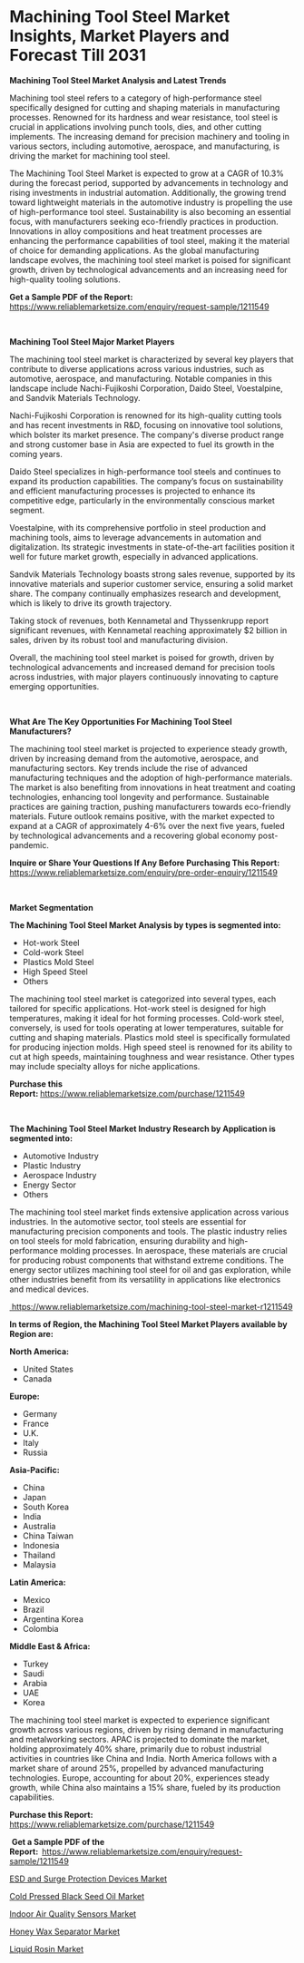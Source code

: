 <p><h1>Machining Tool Steel Market Insights, Market Players and Forecast Till 2031</h1></p><p><strong>Machining Tool Steel Market Analysis and Latest Trends</strong></p>
<p><p>Machining tool steel refers to a category of high-performance steel specifically designed for cutting and shaping materials in manufacturing processes. Renowned for its hardness and wear resistance, tool steel is crucial in applications involving punch tools, dies, and other cutting implements. The increasing demand for precision machinery and tooling in various sectors, including automotive, aerospace, and manufacturing, is driving the market for machining tool steel.</p><p>The Machining Tool Steel Market is expected to grow at a CAGR of 10.3% during the forecast period, supported by advancements in technology and rising investments in industrial automation. Additionally, the growing trend toward lightweight materials in the automotive industry is propelling the use of high-performance tool steel. Sustainability is also becoming an essential focus, with manufacturers seeking eco-friendly practices in production. Innovations in alloy compositions and heat treatment processes are enhancing the performance capabilities of tool steel, making it the material of choice for demanding applications. As the global manufacturing landscape evolves, the machining tool steel market is poised for significant growth, driven by technological advancements and an increasing need for high-quality tooling solutions.</p></p>
<p><strong>Get a Sample PDF of the Report:&nbsp;</strong> <a href="https://www.reliablemarketsize.com/enquiry/request-sample/1211549?utm_campaign=1167&utm_medium=2&utm_source=Github&utm_content=ia&utm_term=05102024&utm_id=machining-tool-steel">https://www.reliablemarketsize.com/enquiry/request-sample/1211549</a></p>
<p>&nbsp;</p>
<p><strong>Machining Tool Steel Major Market Players</strong></p>
<p><p>The machining tool steel market is characterized by several key players that contribute to diverse applications across various industries, such as automotive, aerospace, and manufacturing. Notable companies in this landscape include Nachi-Fujikoshi Corporation, Daido Steel, Voestalpine, and Sandvik Materials Technology.</p><p>Nachi-Fujikoshi Corporation is renowned for its high-quality cutting tools and has recent investments in R&D, focusing on innovative tool solutions, which bolster its market presence. The company's diverse product range and strong customer base in Asia are expected to fuel its growth in the coming years.</p><p>Daido Steel specializes in high-performance tool steels and continues to expand its production capabilities. The company’s focus on sustainability and efficient manufacturing processes is projected to enhance its competitive edge, particularly in the environmentally conscious market segment.</p><p>Voestalpine, with its comprehensive portfolio in steel production and machining tools, aims to leverage advancements in automation and digitalization. Its strategic investments in state-of-the-art facilities position it well for future market growth, especially in advanced applications.</p><p>Sandvik Materials Technology boasts strong sales revenue, supported by its innovative materials and superior customer service, ensuring a solid market share. The company continually emphasizes research and development, which is likely to drive its growth trajectory.</p><p>Taking stock of revenues, both Kennametal and Thyssenkrupp report significant revenues, with Kennametal reaching approximately $2 billion in sales, driven by its robust tool and manufacturing division.</p><p>Overall, the machining tool steel market is poised for growth, driven by technological advancements and increased demand for precision tools across industries, with major players continuously innovating to capture emerging opportunities.</p></p>
<p>&nbsp;</p>
<p><strong>What Are The Key Opportunities For Machining Tool Steel Manufacturers?</strong></p>
<p><p>The machining tool steel market is projected to experience steady growth, driven by increasing demand from the automotive, aerospace, and manufacturing sectors. Key trends include the rise of advanced manufacturing techniques and the adoption of high-performance materials. The market is also benefiting from innovations in heat treatment and coating technologies, enhancing tool longevity and performance. Sustainable practices are gaining traction, pushing manufacturers towards eco-friendly materials. Future outlook remains positive, with the market expected to expand at a CAGR of approximately 4-6% over the next five years, fueled by technological advancements and a recovering global economy post-pandemic.</p></p>
<p><strong>Inquire or Share Your Questions If Any Before Purchasing This Report:</strong> <a href="https://www.reliablemarketsize.com/enquiry/pre-order-enquiry/1211549?utm_campaign=1167&utm_medium=2&utm_source=Github&utm_content=ia&utm_term=05102024&utm_id=machining-tool-steel">https://www.reliablemarketsize.com/enquiry/pre-order-enquiry/1211549</a></p>
<p>&nbsp;</p>
<p><strong>Market Segmentation</strong></p>
<p><strong>The Machining Tool Steel Market Analysis by types is segmented into:</strong></p>
<p><ul><li>Hot-work Steel</li><li>Cold-work Steel</li><li>Plastics Mold Steel</li><li>High Speed Steel</li><li>Others</li></ul></p>
<p><p>The machining tool steel market is categorized into several types, each tailored for specific applications. Hot-work steel is designed for high temperatures, making it ideal for hot forming processes. Cold-work steel, conversely, is used for tools operating at lower temperatures, suitable for cutting and shaping materials. Plastics mold steel is specifically formulated for producing injection molds. High speed steel is renowned for its ability to cut at high speeds, maintaining toughness and wear resistance. Other types may include specialty alloys for niche applications.</p></p>
<p><strong>Purchase this Report:&nbsp;</strong><a href="https://www.reliablemarketsize.com/purchase/1211549?utm_campaign=1167&utm_medium=2&utm_source=Github&utm_content=ia&utm_term=05102024&utm_id=machining-tool-steel">https://www.reliablemarketsize.com/purchase/1211549</a></p>
<p>&nbsp;</p>
<p><strong>The Machining Tool Steel Market Industry Research by Application is segmented into:</strong></p>
<p><ul><li>Automotive Industry</li><li>Plastic Industry</li><li>Aerospace Industry</li><li>Energy Sector</li><li>Others</li></ul></p>
<p><p>The machining tool steel market finds extensive application across various industries. In the automotive sector, tool steels are essential for manufacturing precision components and tools. The plastic industry relies on tool steels for mold fabrication, ensuring durability and high-performance molding processes. In aerospace, these materials are crucial for producing robust components that withstand extreme conditions. The energy sector utilizes machining tool steel for oil and gas exploration, while other industries benefit from its versatility in applications like electronics and medical devices.</p></p>
<p><a href="https://www.reliablemarketsize.com/machining-tool-steel-market-r1211549?utm_campaign=1167&utm_medium=2&utm_source=Github&utm_content=ia&utm_term=05102024&utm_id=machining-tool-steel">&nbsp;https://www.reliablemarketsize.com/machining-tool-steel-market-r1211549</a></p>
<p><strong>In terms of Region, the Machining Tool Steel Market Players available by Region are:</strong></p>
<p>
    <p> <strong> North America: </strong>
        <ul>
            <li>United States</li>
            <li>Canada</li>
        </ul>
        </p> 
    <p> <strong> Europe: </strong>
        <ul>
            <li>Germany</li>
            <li>France</li>
            <li>U.K.</li>
            <li>Italy</li>
            <li>Russia</li>
        </ul>
        </p> 
    <p> <strong> Asia-Pacific: </strong>
        <ul>
            <li>China</li>
            <li>Japan</li>
            <li>South Korea</li>
            <li>India</li>
            <li>Australia</li>
            <li>China Taiwan</li>
            <li>Indonesia</li>
            <li>Thailand</li>
            <li>Malaysia</li>
        </ul>
        </p> 
    <p> <strong> Latin America: </strong>
        <ul>
            <li>Mexico</li>
            <li>Brazil</li>
            <li>Argentina Korea</li>
            <li>Colombia</li>
        </ul>
        </p> 
    <p> <strong> Middle East & Africa: </strong>
        <ul>
            <li>Turkey</li>
            <li>Saudi</li>
            <li>Arabia</li>
            <li>UAE</li>
            <li>Korea</li>
        </ul>
    </p>
    </p>
<p><p>The machining tool steel market is expected to experience significant growth across various regions, driven by rising demand in manufacturing and metalworking sectors. APAC is projected to dominate the market, holding approximately 40% share, primarily due to robust industrial activities in countries like China and India. North America follows with a market share of around 25%, propelled by advanced manufacturing technologies. Europe, accounting for about 20%, experiences steady growth, while China also maintains a 15% share, fueled by its production capabilities.</p></p>
<p><strong>Purchase this Report: </strong><a href="https://www.reliablemarketsize.com/purchase/1211549?utm_campaign=1167&utm_medium=2&utm_source=Github&utm_content=ia&utm_term=05102024&utm_id=machining-tool-steel">https://www.reliablemarketsize.com/purchase/1211549</a></p>
<p>&nbsp;<strong>Get a Sample PDF of the Report:&nbsp;&nbsp;</strong><a href="https://www.reliablemarketsize.com/enquiry/request-sample/1211549?utm_campaign=1167&utm_medium=2&utm_source=Github&utm_content=ia&utm_term=05102024&utm_id=machining-tool-steel">https://www.reliablemarketsize.com/enquiry/request-sample/1211549</a></p>
<p><strong></strong></p>
<p><p><a href="https://issuu.com/reportprime-2/docs/esd-and-surge-protection-devices-ma_cc1bd500bb59e1?utm_campaign=1167&utm_medium=2&utm_source=Github&utm_content=ia&utm_term=05102024&utm_id=machining-tool-steel">ESD and Surge Protection Devices Market</a></p><p><a href="https://www.linkedin.com/pulse/cold-pressed-black-seed-oil-market-outlook-share-analysis-d7hcc?utm_campaign=1167&utm_medium=2&utm_source=Github&utm_content=ia&utm_term=05102024&utm_id=machining-tool-steel">Cold Pressed Black Seed Oil Market</a></p><p><a href="https://issuu.com/reportprime-2/docs/indoor-air-quality-sensors-market-s_ccb056ac271386?utm_campaign=1167&utm_medium=2&utm_source=Github&utm_content=ia&utm_term=05102024&utm_id=machining-tool-steel">Indoor Air Quality Sensors Market</a></p><p><a href="https://www.linkedin.com/pulse/honey-wax-separator-market-overview-regional-outlook-competitive-steee?utm_campaign=1167&utm_medium=2&utm_source=Github&utm_content=ia&utm_term=05102024&utm_id=machining-tool-steel">Honey Wax Separator Market</a></p><p><a href="https://www.linkedin.com/pulse/global-liquid-rosin-industry-research-report-competitive-landscape-gsngc?utm_campaign=1167&utm_medium=2&utm_source=Github&utm_content=ia&utm_term=05102024&utm_id=machining-tool-steel">Liquid Rosin Market</a></p></p>